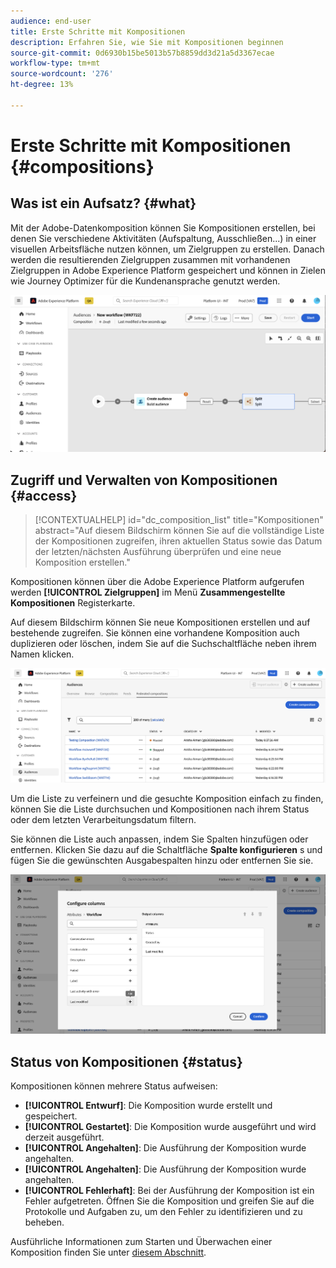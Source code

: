 ```yaml
---
audience: end-user
title: Erste Schritte mit Kompositionen
description: Erfahren Sie, wie Sie mit Kompositionen beginnen
source-git-commit: 0d6930b15be5013b57b8859dd3d21a5d3367ecae
workflow-type: tm+mt
source-wordcount: '276'
ht-degree: 13%

---
```


# Erste Schritte mit Kompositionen {#compositions}

## Was ist ein Aufsatz? {#what}

Mit der Adobe-Datenkomposition können Sie Kompositionen erstellen, bei denen Sie verschiedene Aktivitäten (Aufspaltung, Ausschließen...) in einer visuellen Arbeitsfläche nutzen können, um Zielgruppen zu erstellen. Danach werden die resultierenden Zielgruppen zusammen mit vorhandenen Zielgruppen in Adobe Experience Platform gespeichert und können in Zielen wie Journey Optimizer für die Kundenansprache genutzt werden.

![](assets/composition-example.png)

## Zugriff und Verwalten von Kompositionen {#access}

>[!CONTEXTUALHELP]
>id="dc_composition_list"
>title="Kompositionen"
>abstract="Auf diesem Bildschirm können Sie auf die vollständige Liste der Kompositionen zugreifen, ihren aktuellen Status sowie das Datum der letzten/nächsten Ausführung überprüfen und eine neue Komposition erstellen."

Kompositionen können über die Adobe Experience Platform aufgerufen werden **[!UICONTROL Zielgruppen]** im Menü **Zusammengestellte Kompositionen** Registerkarte.

Auf diesem Bildschirm können Sie neue Kompositionen erstellen und auf bestehende zugreifen. Sie können eine vorhandene Komposition auch duplizieren oder löschen, indem Sie auf die Suchschaltfläche neben ihrem Namen klicken.

![](assets/compositions-list.png)

Um die Liste zu verfeinern und die gesuchte Komposition einfach zu finden, können Sie die Liste durchsuchen und Kompositionen nach ihrem Status oder dem letzten Verarbeitungsdatum filtern.

Sie können die Liste auch anpassen, indem Sie Spalten hinzufügen oder entfernen. Klicken Sie dazu auf die Schaltfläche **Spalte konfigurieren** s und fügen Sie die gewünschten Ausgabespalten hinzu oder entfernen Sie sie.

![](assets/compositions-columns.png)

## Status von Kompositionen {#status}

Kompositionen können mehrere Status aufweisen:

* **[!UICONTROL Entwurf]**: Die Komposition wurde erstellt und gespeichert.
* **[!UICONTROL Gestartet]**: Die Komposition wurde ausgeführt und wird derzeit ausgeführt.
* **[!UICONTROL Angehalten]**: Die Ausführung der Komposition wurde angehalten.
* **[!UICONTROL Angehalten]**: Die Ausführung der Komposition wurde angehalten.
* **[!UICONTROL Fehlerhaft]**: Bei der Ausführung der Komposition ist ein Fehler aufgetreten. Öffnen Sie die Komposition und greifen Sie auf die Protokolle und Aufgaben zu, um den Fehler zu identifizieren und zu beheben.

Ausführliche Informationen zum Starten und Überwachen einer Komposition finden Sie unter [diesem Abschnitt](../compositions/start-monitor-composition.md).
